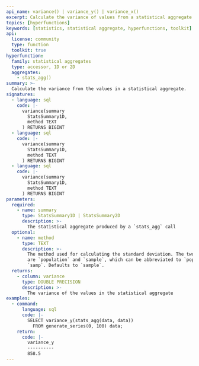 ```yaml
---
api_name: variance() | variance_y() | variance_x()
excerpt: Calculate the variance of values from a statistical aggregate
topics: [hyperfunctions]
keywords: [statistics, statistical aggregate, hyperfunctions, toolkit]
api:
  license: community
  type: function
  toolkit: true
hyperfunction:
  family: statistical aggregates
  type: accessor, 1D or 2D
  aggregates:
    - stats_agg()
summary: >-
  Calculate the variance from the values in a statistical aggregate.
signatures:
  - language: sql
    code: |-
      variance(summary
        StatsSummary1D,
        method TEXT
      ) RETURNS BIGINT
  - language: sql
    code: |-
      variance(summary
        StatsSummary1D,
        method TEXT
      ) RETURNS BIGINT
  - language: sql
    code: |-
      variance(summary
        StatsSummary1D,
        method TEXT
      ) RETURNS BIGINT
parameters:
  required:
    - name: summary
      type: StatsSummary1D | StatsSummary2D
      description: >-
        The statistical aggregate produced by a `stats_agg` call
  optional:
    - name: method
      type: TEXT
      description: >-
        The method used for calculating the standard deviation. The two options
        are `population` and `sample`, which can be abbreviated to `pop` or
        `samp`. Defaults to `sample`.
  returns:
    - column: variance
      type: DOUBLE PRECISION
      description: >-
        The variance of the values in the statistical aggregate
examples:
  - command:
      language: sql
      code: |-
        SELECT variance_y(stats_agg(data, data))
          FROM generate_series(0, 100) data;
    return:
      code: |-
        variance_y
        ----------
        858.5
---
```


